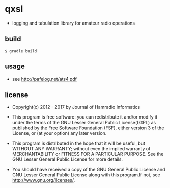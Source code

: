# qxsl

- logging and tabulation library for amateur radio operations

## build

`$ gradle build`

## usage

- see http://pafelog.net/ats4.pdf

## license

- Copyright(c) 2012 - 2017 by Journal of Hamradio Informatics

- This program is free software: you can redistribute it and/or modify it under the terms of the GNU Lesser General Public License(LGPL) as published by the Free Software Foundation (FSF), either version 3 of the License, or (at your option) any later version.

- This program is distributed in the hope that it will be useful, but WITHOUT ANY WARRANTY; without even the implied warranty of MERCHANTABILITY or FITNESS FOR A PARTICULAR PURPOSE.
See the GNU Lesser General Public License for more details.

- You should have received a copy of the GNU General Public License and GNU Lesser General Public License along with this program.If not, see <http://www.gnu.org/licenses/>.

